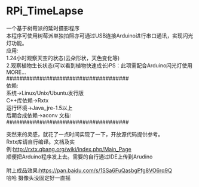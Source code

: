 # RPi_TimeLapse
一个基于树莓派的延时摄影程序<br/>
本程序可使用树莓派单独拍照亦可通过USB连接Arduino进行串口通讯，实现闪光灯功能。<br/>
应用:<br/>
1.24小时观察天空的状态(云朵形状，天色变化等)<br/>
2.观察植物生长状态(可以看到植物快速成长)PS：此项需配合Arduino闪光灯使用<br/>
MORE...<br/>
#####################################<br/>
依赖:<br/>
系统->Linux/Unix/Ubuntu发行版<br/>
C++库依赖->Rxtx <br/>
运行环境->Java_jre-1.5以上<br/>
后期合成依赖->aconv 文档:<br/>
#####################################<br/>

突然来的灵感，就花了一点时间实现了一下，开放源代码提供参考。<br/>
Rxtx库请自行编译。文档及实例:http://rxtx.qbang.org/wiki/index.php/Main_Page<br/>
顺便把Arduino程序发上去。需要的自行通过IDE上传到Arudino<br/>
<br/>
附上成品效果:https://pan.baidu.com/s/1SSa6FuQasbgPfg8VO6rq9Q<br/>
哈哈 摄像头没固定好一直摇<br/>
